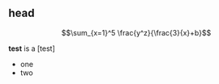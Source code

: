 <script type="text/javascript" async src="https://cdn.mathjax.org/mathjax/latest/MathJax.js?config=TeX-MML-AM_CHTML"> </script>
## head

$$\sum_{x=1}^5 \frac{y^z}{\frac{3}{x}+b}$$

**test** is a [test]

- one
- two


